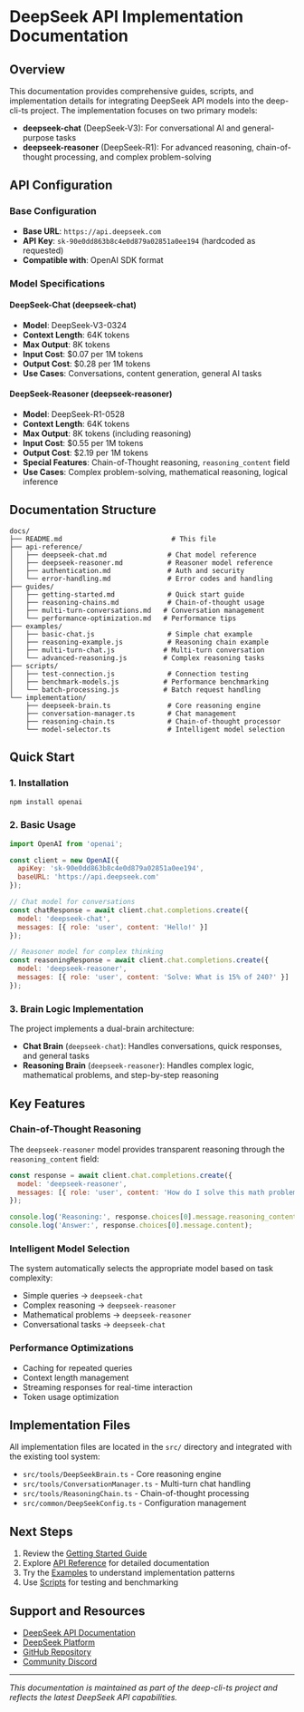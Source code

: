 # DeepSeek API Implementation Documentation

## Overview
This documentation provides comprehensive guides, scripts, and implementation details for integrating DeepSeek API models into the deep-cli-ts project. The implementation focuses on two primary models:

- **deepseek-chat** (DeepSeek-V3): For conversational AI and general-purpose tasks
- **deepseek-reasoner** (DeepSeek-R1): For advanced reasoning, chain-of-thought processing, and complex problem-solving

## API Configuration

### Base Configuration
- **Base URL**: `https://api.deepseek.com`
- **API Key**: `sk-90e0dd863b8c4e0d879a02851a0ee194` (hardcoded as requested)
- **Compatible with**: OpenAI SDK format

### Model Specifications

#### DeepSeek-Chat (deepseek-chat)
- **Model**: DeepSeek-V3-0324
- **Context Length**: 64K tokens
- **Max Output**: 8K tokens
- **Input Cost**: $0.07 per 1M tokens
- **Output Cost**: $0.28 per 1M tokens
- **Use Cases**: Conversations, content generation, general AI tasks

#### DeepSeek-Reasoner (deepseek-reasoner)
- **Model**: DeepSeek-R1-0528
- **Context Length**: 64K tokens
- **Max Output**: 8K tokens (including reasoning)
- **Input Cost**: $0.55 per 1M tokens
- **Output Cost**: $2.19 per 1M tokens
- **Special Features**: Chain-of-Thought reasoning, `reasoning_content` field
- **Use Cases**: Complex problem-solving, mathematical reasoning, logical inference

## Documentation Structure

```
docs/
├── README.md                           # This file
├── api-reference/
│   ├── deepseek-chat.md               # Chat model reference
│   ├── deepseek-reasoner.md           # Reasoner model reference
│   ├── authentication.md              # Auth and security
│   └── error-handling.md              # Error codes and handling
├── guides/
│   ├── getting-started.md             # Quick start guide
│   ├── reasoning-chains.md            # Chain-of-thought usage
│   ├── multi-turn-conversations.md   # Conversation management
│   └── performance-optimization.md   # Performance tips
├── examples/
│   ├── basic-chat.js                  # Simple chat example
│   ├── reasoning-example.js           # Reasoning chain example
│   ├── multi-turn-chat.js            # Multi-turn conversation
│   └── advanced-reasoning.js         # Complex reasoning tasks
├── scripts/
│   ├── test-connection.js             # Connection testing
│   ├── benchmark-models.js           # Performance benchmarking
│   └── batch-processing.js           # Batch request handling
└── implementation/
    ├── deepseek-brain.ts              # Core reasoning engine
    ├── conversation-manager.ts        # Chat management
    ├── reasoning-chain.ts             # Chain-of-thought processor
    └── model-selector.ts              # Intelligent model selection
```

## Quick Start

### 1. Installation
```bash
npm install openai
```

### 2. Basic Usage
```javascript
import OpenAI from 'openai';

const client = new OpenAI({
  apiKey: 'sk-90e0dd863b8c4e0d879a02851a0ee194',
  baseURL: 'https://api.deepseek.com'
});

// Chat model for conversations
const chatResponse = await client.chat.completions.create({
  model: 'deepseek-chat',
  messages: [{ role: 'user', content: 'Hello!' }]
});

// Reasoner model for complex thinking
const reasoningResponse = await client.chat.completions.create({
  model: 'deepseek-reasoner',
  messages: [{ role: 'user', content: 'Solve: What is 15% of 240?' }]
});
```

### 3. Brain Logic Implementation
The project implements a dual-brain architecture:

- **Chat Brain** (`deepseek-chat`): Handles conversations, quick responses, and general tasks
- **Reasoning Brain** (`deepseek-reasoner`): Handles complex logic, mathematical problems, and step-by-step reasoning

## Key Features

### Chain-of-Thought Reasoning
The `deepseek-reasoner` model provides transparent reasoning through the `reasoning_content` field:

```javascript
const response = await client.chat.completions.create({
  model: 'deepseek-reasoner',
  messages: [{ role: 'user', content: 'How do I solve this math problem?' }]
});

console.log('Reasoning:', response.choices[0].message.reasoning_content);
console.log('Answer:', response.choices[0].message.content);
```

### Intelligent Model Selection
The system automatically selects the appropriate model based on task complexity:

- Simple queries → `deepseek-chat`
- Complex reasoning → `deepseek-reasoner`
- Mathematical problems → `deepseek-reasoner`
- Conversational tasks → `deepseek-chat`

### Performance Optimizations
- Caching for repeated queries
- Context length management
- Streaming responses for real-time interaction
- Token usage optimization

## Implementation Files

All implementation files are located in the `src/` directory and integrated with the existing tool system:

- `src/tools/DeepSeekBrain.ts` - Core reasoning engine
- `src/tools/ConversationManager.ts` - Multi-turn chat handling
- `src/tools/ReasoningChain.ts` - Chain-of-thought processing
- `src/common/DeepSeekConfig.ts` - Configuration management

## Next Steps

1. Review the [Getting Started Guide](guides/getting-started.md)
2. Explore [API Reference](api-reference/) for detailed documentation
3. Try the [Examples](examples/) to understand implementation patterns
4. Use [Scripts](scripts/) for testing and benchmarking

## Support and Resources

- [DeepSeek API Documentation](https://api-docs.deepseek.com/)
- [DeepSeek Platform](https://platform.deepseek.com/)
- [GitHub Repository](https://github.com/deepseek-ai)
- [Community Discord](https://discord.gg/deepseek)

---

*This documentation is maintained as part of the deep-cli-ts project and reflects the latest DeepSeek API capabilities.*